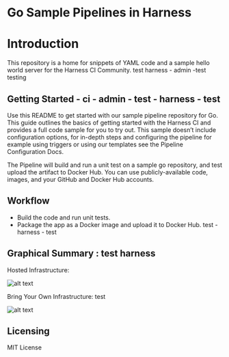 # Go Sample Pipelines in Harness

Introduction
========================
This repository is a home for snippets of YAML code and a sample hello world server for the Harness CI Community. test harness - admin -test testing


## Getting Started - ci - admin - test - harness - test

Use this README to get started with our sample pipeline repository for Go. This guide outlines the basics of getting started with the Harness CI and provides a full code sample for you to try out. This sample doesn’t include configuration options, for in-depth steps and configuring the pipeline for example using triggers or using our templates see the Pipeline Configuration Docs.

The Pipeline will build and run a unit test on a sample go repository, and test upload the artifact to Docker Hub. You can use publicly-available code, images, and your GitHub and Docker Hub accounts.

## Workflow
- Build the code and run unit tests.
- Package the app as a Docker image and upload it to Docker Hub. test - harness - test


## Graphical Summary : test harness

Hosted Infrastructure:

![alt text](./images/harness_ci_hosted_infra_overview-eb7892f29a82eeae8f7112763ae749d1.png)

Bring Your Own Infrastructure: test

![alt text](./images/harness_ci_your_infra_overview-b5d71133006969a8fe1129e0c48070cb.png)

## Licensing

MIT License
